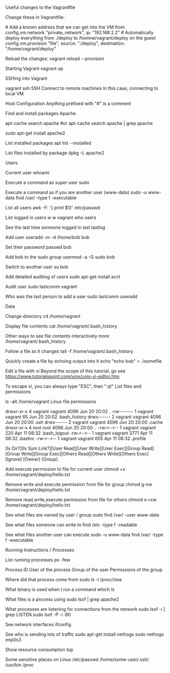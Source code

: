 
Useful changes to the Vagrantfile

Change these in Vagrantfile:

\# Add a known address that we can get into the VM from
config.vm.network "private_network", ip: "192.168.2.2"
\# Automatically deploy everything from ./deploy to /homne/vagrant/deploy on the guest
config.vm.provision "file", source: "./deploy", destination: "/home/vagrant/deploy"

Reload the changes:
vagrant reload --provision

Starting Vagrant
vagrant up

SSHing into Vagrant

vagrant ssh
SSH
Connect to remote machines
In this case, connecting to local VM

Host Configuration
Anything prefixed with "#" is a comment

Find and install packages
Apache

apt-cache search apache
#or
apt-cache search apache | grep apache

sudo apt-get install apache2


List installed packages
apt list --installed

List files installed by package
dpkg -L apache2

Users

Current user
whoami

Execute a command as super user
sudo <cmd>

Execute a command as if you are another user (www-data)
sudo -u www-data find /var/ -type f -executable

List all users
awk -F: '{ print $1}' /etc/passwd

List logged in users
w
w vagrant
who 
users

See the last time someone logged in
last
lastlog

Add user
useradd -m -d /home/bob bob

Set their password
passwd bob

Add bob to the sudo group
usermod -a -G sudo bob

Switch to another user
su bob

Add detailed auditing of users
sudo apt-get install acct

Audit user
sudo lastcomm vagrant

Who was the last person to add a user
sudo lastcomm useradd

Data

Change directory
cd /home/vagrant

Display file contents
cat /home/vagrant/.bash_history

Other ways to see file contents interactively
more /home/vagrant/.bash_history

Follow a file as it changes
tail -f /home/vagrant/.bash_history

Quickly create a file by echoing output into it
echo "echo bob" > ./somefile

Edit a file with vi
Beyond the scope of this tutorial, go see https://www.tutorialspoint.com/unix/unix-vi-editor.htm

To escape vi, you can always type "ESC", then ":q!"
List files and permissions

ls -alt /home/vagrant
Linux file permissions

drwxr-xr-x 4 vagrant vagrant 4096 Jun 20 20:02 .
-rw------- 1 vagrant vagrant   65 Jun 20 20:02 .bash_history
drwx------ 2 vagrant vagrant 4096 Jun 20 20:00 .ssh
drwx------ 2 vagrant vagrant 4096 Jun 20 20:00 .cache
drwxr-xr-x 4 root    root    4096 Jun 20 20:00 ..
-rw-r--r-- 1 vagrant vagrant  220 Apr 11 08:32 .bash_logout
-rw-r--r-- 1 vagrant vagrant 3771 Apr 11 08:32 .bashrc
-rw-r--r-- 1 vagrant vagrant  655 Apr 11 08:32 .profile

[Is Dir?][Is Sym Link?][User Read][User Write][User Exec][Group Read][Group Write][Group Exec][Others Read][Others Write][Others Exec] [Ignore] [Owner] [Group]

Add execute permission to file for current user
chmod +x /home/vagrant/deploy/hello.txt

Remove write and execute permission from file for group
chmod g-xw /home/vagrant/deploy/hello.txt

Remove read,write,execute permission from file for others
chmod o-rxw /home/vagrant/deploy/hello.txt

See what files are owned by user / group
sudo find /var/ -user www-data

See what files someone can write to
find /etc -type f -readable

See what files another user can execute
sudo -u www-data find /var/ -type f -executable

Running Instructions / Processes

List running processes
ps -few

Process ID
User of the process
Group of the user
Permissions of the group

Where did that process come from
sudo ls -l /proc/<pid>/exe

What binary is used when I run a command
which ls

What files is a process using
sudo lsof | grep apache2

What processes are listening for connections from the network
sudo lsof -i | grep LISTEN
sudo lsof -P -i :80

See network interfaces
ifconfig

See who is sending lots of traffic
sudo apt-get install nethogs
sudo nethogs enp0s3

Show resource consumption
top

Some sensitive places on Linux
/etc/passwd
/home/some-user/.ssh/
/usr/bin 
/proc



